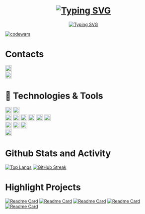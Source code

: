 <h1 align="center"><a href="https://git.io/typing-svg"><img src="https://readme-typing-svg.herokuapp.com?font=Fira+Code&weight=600&size=25&duration=1&pause=1&color=974CF4&center=true&vCenter=true&multiline=true&repeat=false&width=435&height=55&lines=Daria+Petrenko" alt="Typing SVG" /></a></h1>

<div align="center"><a href="https://git.io/typing-svg"><img src="https://readme-typing-svg.demolab.com?font=Fira+Code&size=21&duration=3000&pause=800&color=974CF4&center=true&vCenter=true&width=555&height=55&lines=HI!+My+name+is+Daria!;I'm+a+junior+frontend+developer+%F0%9F%91%A9%E2%80%8D%F0%9F%92%BB;I'm+currently+learning+JavaScript+%26+React!;Welcome+to+my+page!+%F0%9F%A4%8D+" alt="Typing SVG" /></a></div>


[![codewars](https://www.codewars.com/users/DariaaaP/badges/small)](https://www.codewars.com/users/DariaaaP) 


<h1 align="left">Contacts</h1>

<div><a href="https://t.me/PDariaaa"><img src="https://img.shields.io/badge/Telegram-@PDariaaa-lightgrey?style=flat&logo=Telegram&logoColor=rgb(241, 224, 90)&labelColor=rgb(0, 0, 0)" height="21"/></a></div> 
<div><img src="https://img.shields.io/badge/GMail-petrenko.dariaaa@gmail.com-lightgrey?style=flat&logo=GMail&logoColor=rgb(228, 77, 50)&labelColor=rgb(0, 0, 0)" height="21"/></a></div> 



<h1 align="left">🔧 Technologies & Tools</h1>
<div><img src="https://img.shields.io/badge/OS-macOS-lightgrey?style=flat&logo=macOS&logoColor=rgb(241, 224, 90)&labelColor=rgb(0, 0, 0)" height="21"/> <img src="https://img.shields.io/badge/Editor-VS Code-lightgrey?style=flat&logo=Visual Studio Code&logoColor=rgb(241, 224, 90)&labelColor=rgb(0, 0, 0)" height="21"/></div> 
<div><img src="https://img.shields.io/badge/Code-HTML5-lightgrey?style=flat&logo=HTML5&logoColor=rgb(198, 83, 141)&labelColor=rgb(0, 0, 0)" height="21"/> <img src="https://img.shields.io/badge/Code-CSS3-lightgrey?style=flat&logo=CSS3&logoColor=rgb(198, 83, 141)&labelColor=rgb(0, 0, 0)" height="21"/> <img src="https://img.shields.io/badge/Code-Sass-lightgrey?style=flat&logo=Sass&logoColor=rgb(198, 83, 141)&labelColor=rgb(0, 0, 0)" height="21"/> <img src="https://img.shields.io/badge/Code-JavaScript-lightgrey?style=flat&logo=JavaScript&logoColor=rgb(198, 83, 141)&labelColor=rgb(0, 0, 0)" height="21"/> <img src="https://img.shields.io/badge/Code-React-lightgrey?style=flat&logo=React&logoColor=rgb(198, 83, 141)&labelColor=rgb(0, 0, 0)" height="21"/> <img src="https://img.shields.io/badge/Code-Python-lightgrey?style=flat&logo=Python&logoColor=rgb(198, 83, 141)&labelColor=rgb(0, 0, 0)" height="21"/></div>
<div><img src="https://img.shields.io/badge/Tools-PostgreSQL-lightgrey?style=flat&logo=PostgreSQL&logoColor=rgb(87, 61, 124)&labelColor=rgb(0, 0, 0)" height="21"/> <img src="https://img.shields.io/badge/Tools-Postman-lightgrey?style=flat&logo=Postman&logoColor=rgb(87, 61, 124)&labelColor=rgb(0, 0, 0)" height="21"/> <img src="https://img.shields.io/badge/Tools-Power BI-lightgrey?style=flat&logo=Power BI&logoColor=rgb(87, 61, 124)&labelColor=rgb(0, 0, 0)" height="21"/></div>
<div><img src="https://img.shields.io/badge/Design-Figma-lightgrey?style=flat&logo=Figma&logoColor=rgb(228, 77, 50)&labelColor=rgb(0, 0, 0)" height="21"/></div>




<h1 align="left">Github Stats and Activity</h1>

[![Top Langs](https://github-readme-stats.vercel.app/api/top-langs/?username=DariaaaP&layout=compact&theme=midnight-purple)](https://github.com/anuraghazra/github-readme-stats) [![GitHub Streak](http://github-readme-streak-stats.herokuapp.com?user=DariaaaP&theme=midnight-purple&sideLabels=C6538D&currStreakLabel=C6538D&ring=E44D32&fire=F1E05A)](https://git.io/streak-stats)




<h1 align="left">Highlight Projects</h1>

[![Readme Card](https://github-readme-stats.vercel.app/api/pin/?username=DariaaaP&repo=EnglishDictionaryApp&theme=midnight-purple)](https://github.com/DariaaaP/EnglishDictionaryApp) [![Readme Card](https://github-readme-stats.vercel.app/api/pin/?username=DariaaaP&repo=MoodboardProject&theme=midnight-purple)](https://github.com/DariaaaP/MoodboardProject) [![Readme Card](https://github-readme-stats.vercel.app/api/pin/?username=DariaaaP&repo=Website-of-architects&theme=midnight-purple)](https://github.com/DariaaaP/Website-of-architects) [![Readme Card](https://github-readme-stats.vercel.app/api/pin/?username=DariaaaP&repo=superheroes_card&theme=midnight-purple)](https://github.com/DariaaaP/superheroes_card) [![Readme Card](https://github-readme-stats.vercel.app/api/pin/?username=DariaaaP&repo=BadTrip&theme=midnight-purple)](https://github.com/DariaaaP/BadTrip)
